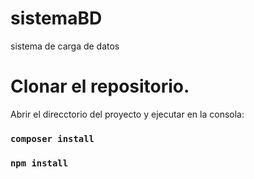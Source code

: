 # sistemaBD
 sistema de carga de datos
 
 # Clonar el repositorio.

 Abrir el direcctorio del proyecto y ejecutar en la consola:

### `composer install`
### `npm install`